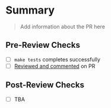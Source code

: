 # Summary
> Add information about the PR here

## Pre-Review Checks
- [ ] `make tests` completes successfully
- [ ] [Reviewed and commented](https://leeorengel.com/review-comment-your-pull-requests/) on PR

## Post-Review Checks
- [ ] TBA
